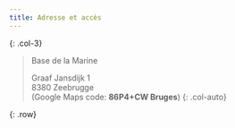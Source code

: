 ```yaml
---
title: Adresse et accès
---
```

<div markdown="1">

<a href="https://goo.gl/maps/E5CTckCsxHPpXpse6" target="_blank"><i class="fa fa-map fa-5x"></i></a>
{: .col-3}

> Base de la Marine
>
> Graaf Jansdijk 1  
> 8380 Zeebrugge  
> (Google Maps code: **86P4+CW Bruges**)
{: .col-auto}

</div>
{: .row}
